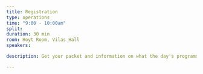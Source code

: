 ```yaml
---
title: Registration
type: operations
time: "9:00 - 10:00am"
split:
duration: 30 min
room: Hoyt Room, Vilas Hall
speakers:

description: Get your packet and information on what the day's programs will bring.

---
```

